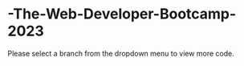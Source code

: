 # -The-Web-Developer-Bootcamp-2023
Please select a branch from the dropdown menu to view more code.
